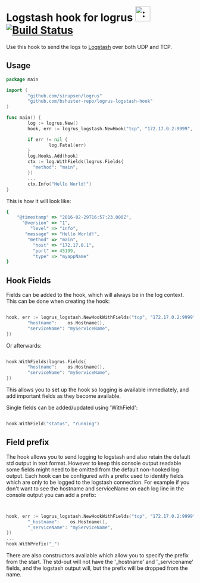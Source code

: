# Logstash hook for logrus <img src="http://i.imgur.com/hTeVwmJ.png" width="40" height="40" alt=":walrus:" class="emoji" title=":walrus:" /> [![Build Status](https://travis-ci.org/bshuster-repo/logrus-logstash-hook.svg?branch=master)](https://travis-ci.org/bshuster-repo/logrus-logstash-hook)
Use this hook to send the logs to [Logstash](https://www.elastic.co/products/logstash) over both UDP and TCP.

## Usage

```go
package main

import (
        "github.com/sirupsen/logrus"
        "github.com/bshuster-repo/logrus-logstash-hook"
)

func main() {
        log := logrus.New()
        hook, err := logrus_logstash.NewHook("tcp", "172.17.0.2:9999", "myappName")

        if err != nil {
                log.Fatal(err)
        }
        log.Hooks.Add(hook)
        ctx := log.WithFields(logrus.Fields{
          "method": "main",
        })
        ...
        ctx.Info("Hello World!")
}
```

This is how it will look like:

```ruby
{
    "@timestamp" => "2016-02-29T16:57:23.000Z",
      "@version" => "1",
         "level" => "info",
       "message" => "Hello World!",
        "method" => "main",
          "host" => "172.17.0.1",
          "port" => 45199,
          "type" => "myappName"
}
```
## Hook Fields
Fields can be added to the hook, which will always be in the log context.
This can be done when creating the hook:

```go

hook, err := logrus_logstash.NewHookWithFields("tcp", "172.17.0.2:9999", "myappName", logrus.Fields{
        "hostname":    os.Hostname(),
        "serviceName": "myServiceName",
})
```

Or afterwards:

```go

hook.WithFields(logrus.Fields{
        "hostname":    os.Hostname(),
        "serviceName": "myServiceName",
})
```
This allows you to set up the hook so logging is available immediately, and add important fields as they become available.

Single fields can be added/updated using 'WithField':

```go

hook.WithField("status", "running")
```



## Field prefix

The hook allows you to send logging to logstash and also retain the default std output in text format.
However to keep this console output readable some fields might need to be omitted from the default non-hooked log output.
Each hook can be configured with a prefix used to identify fields which are only to be logged to the logstash connection.
For example if you don't want to see the hostname and serviceName on each log line in the console output you can add a prefix:

```go


hook, err := logrus_logstash.NewHookWithFields("tcp", "172.17.0.2:9999", "myappName", logrus.Fields{
        "_hostname":    os.Hostname(),
        "_serviceName": "myServiceName",
})
...
hook.WithPrefix("_")
```

There are also constructors available which allow you to specify the prefix from the start.
The std-out will not have the '\_hostname' and '\_servicename' fields, and the logstash output will, but the prefix will be dropped from the name.
